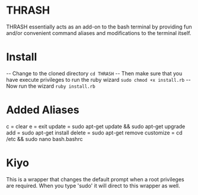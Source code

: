 # THRASH

THRASH essentially acts as an add-on to the bash terminal by providing fun and/or convenient command aliases and modifications to the terminal itself.

# Install
-- Change to the cloned directory
`cd THRASH`
-- Then make sure that you have execute privileges to run the ruby wizard
`sudo chmod +x install.rb`
-- Now run the wizard
`ruby install.rb`


# Added Aliases
c = clear
e = exit
update = sudo apt-get update && sudo apt-get upgrade
add = sudo apt-get install
delete = sudo apt-get remove
customize = cd /etc && sudo nano bash.bashrc


# Kiyo
This is a wrapper that changes the default prompt when a root privileges are required. When you type 'sudo' it will direct to this wrapper as well.



